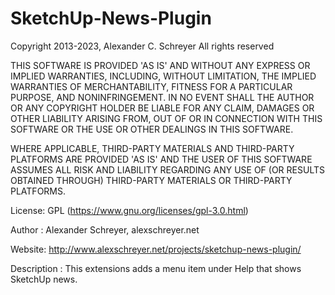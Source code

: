 SketchUp-News-Plugin
====================

Copyright 2013-2023, Alexander C. Schreyer
All rights reserved

THIS SOFTWARE IS PROVIDED 'AS IS' AND WITHOUT ANY EXPRESS OR IMPLIED WARRANTIES, INCLUDING, WITHOUT LIMITATION, THE IMPLIED WARRANTIES OF MERCHANTABILITY, FITNESS FOR A PARTICULAR PURPOSE, AND NONINFRINGEMENT. IN NO EVENT SHALL THE AUTHOR OR ANY COPYRIGHT HOLDER BE LIABLE FOR ANY CLAIM, DAMAGES OR OTHER LIABILITY ARISING FROM, OUT OF OR IN CONNECTION WITH THIS SOFTWARE OR THE USE OR OTHER DEALINGS IN THIS SOFTWARE.

WHERE APPLICABLE, THIRD-PARTY MATERIALS AND THIRD-PARTY PLATFORMS ARE PROVIDED 'AS IS' AND THE USER OF THIS SOFTWARE ASSUMES ALL RISK AND LIABILITY REGARDING ANY USE OF (OR RESULTS OBTAINED THROUGH) THIRD-PARTY MATERIALS OR THIRD-PARTY PLATFORMS.

License:        GPL (https://www.gnu.org/licenses/gpl-3.0.html)

Author :        Alexander Schreyer, alexschreyer.net

Website:        http://www.alexschreyer.net/projects/sketchup-news-plugin/

Description :   This extensions adds a menu item under Help that shows SketchUp news.
